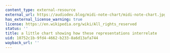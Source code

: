 ```yaml
---
content_type: external-resource
external_url: https://audiodev.blog/midi-note-chart/midi-note-chart.jpg
has_external_license_warning: true
license: https://en.wikipedia.org/wiki/All_rights_reserved
status: ''
title: a little chart showing how these representations interrelate
uid: 10752c1b-9fd4-4662-b233-8a6d13afa744
wayback_url: ''
---
```

